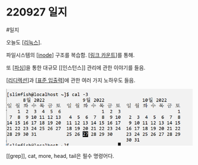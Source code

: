 # 220927 일지

#일지

오늘도 [[리눅스]].

파일시스템의 [[inode]] 구조를 복습함. [[링크 카운트]]를 통해.

또 [[파싱]]을 통한 대규모 [[인스턴스]] 관리에 관한 이야기를 들음. 

[[리디렉션]]과 [[표준 입출력]]에 관한 여러 가지 노하우도 들음.

![달력](../attachments/2022-09-27-16-33-44.png)

[[grep]], cat, more, head, tail은 필수 명령어다.

[//begin]: # "Autogenerated link references for markdown compatibility"
[리눅스]: ../docs/리눅스.md "리눅스"
[inode]: ../docs/inode.md "inode"
[링크 카운트]: <../docs/링크 카운트.md> "링크 카운트"
[파싱]: ../docs/파싱.md "파싱"
[리디렉션]: ../docs/리디렉션.md "리디렉션"
[표준 입출력]: <../docs/표준 입출력.md> "표준 입출력(I/O)"
[//end]: # "Autogenerated link references"